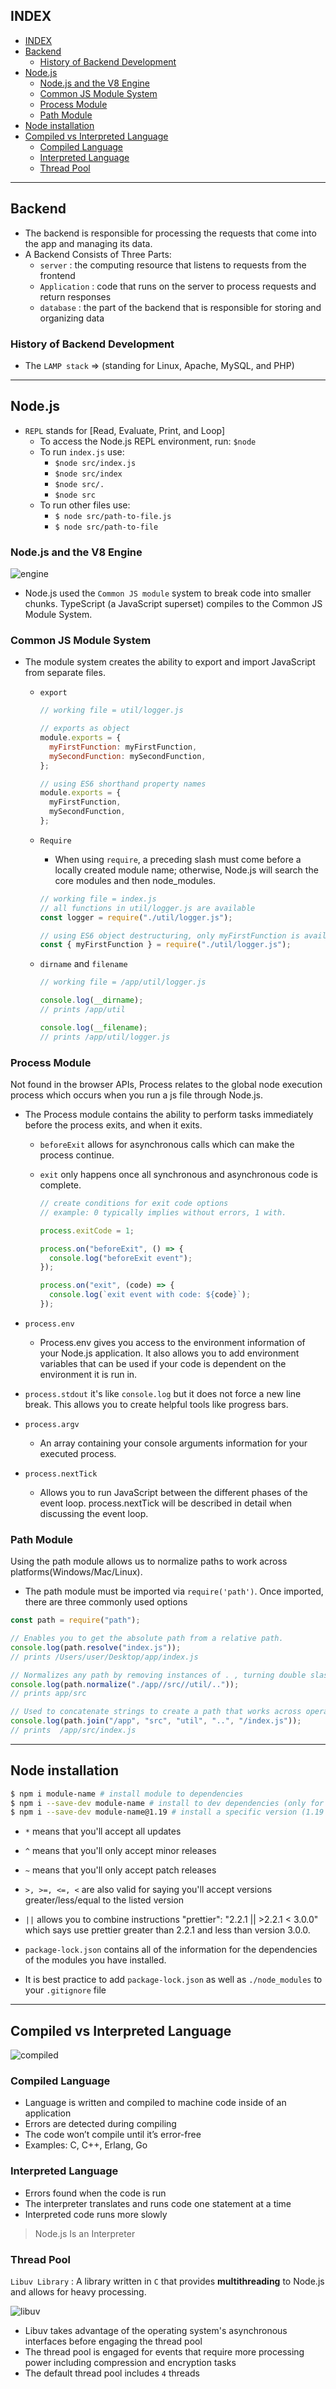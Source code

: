 ## INDEX

- [INDEX](#index)
- [Backend](#backend)
  - [History of Backend Development](#history-of-backend-development)
- [Node.js](#nodejs)
  - [Node.js and the V8 Engine](#nodejs-and-the-v8-engine)
  - [Common JS Module System](#common-js-module-system)
  - [Process Module](#process-module)
  - [Path Module](#path-module)
- [Node installation](#node-installation)
- [Compiled vs Interpreted Language](#compiled-vs-interpreted-language)
  - [Compiled Language](#compiled-language)
  - [Interpreted Language](#interpreted-language)
  - [Thread Pool](#thread-pool)

---

## Backend

- The backend is responsible for processing the requests that come into the app and managing its data.
- A Backend Consists of Three Parts:
  - `server` : the computing resource that listens to requests from the frontend
  - `Application` : code that runs on the server to process requests and return responses
  - `database` : the part of the backend that is responsible for storing and organizing data

### History of Backend Development

- The `LAMP stack` => (standing for Linux, Apache, MySQL, and PHP)

---

## Node.js

- `REPL` stands for [Read, Evaluate, Print, and Loop]
  - To access the Node.js REPL environment, run: `$node`
  - To run `index.js` use:
    - `$node src/index.js`
    - `$node src/index`
    - `$node src/.`
    - `$node src`
  - To run other files use:
    - `$ node src/path-to-file.js`
    - `$ node src/path-to-file`

### Node.js and the V8 Engine

![engine](./img/how%20js%20works.jpg)

- Node.js used the `Common JS module` system to break code into smaller chunks. TypeScript (a JavaScript superset) compiles to the Common JS Module System.

### Common JS Module System

- The module system creates the ability to export and import JavaScript from separate files.

  - `export`

    ```js
    // working file = util/logger.js

    // exports as object
    module.exports = {
      myFirstFunction: myFirstFunction,
      mySecondFunction: mySecondFunction,
    };

    // using ES6 shorthand property names
    module.exports = {
      myFirstFunction,
      mySecondFunction,
    };
    ```

  - `Require`

    - When using `require`, a preceding slash must come before a locally created module name; otherwise, Node.js will search the core modules and then node_modules.

    ```js
    // working file = index.js
    // all functions in util/logger.js are available
    const logger = require("./util/logger.js");

    // using ES6 object destructuring, only myFirstFunction is available
    const { myFirstFunction } = require("./util/logger.js");
    ```

  - `dirname` and `filename`

    ```js
    // working file = /app/util/logger.js

    console.log(__dirname);
    // prints /app/util

    console.log(__filename);
    // prints /app/util/logger.js
    ```

### Process Module

Not found in the browser APIs, Process relates to the global node execution process which occurs when you run a js file through Node.js.

- The Process module contains the ability to perform tasks immediately before the process exits, and when it exits.

  - `beforeExit` allows for asynchronous calls which can make the process continue.
  - `exit` only happens once all synchronous and asynchronous code is complete.

    ```js
    // create conditions for exit code options
    // example: 0 typically implies without errors, 1 with.

    process.exitCode = 1;

    process.on("beforeExit", () => {
      console.log("beforeExit event");
    });

    process.on("exit", (code) => {
      console.log(`exit event with code: ${code}`);
    });
    ```

- `process.env`

  - Process.env gives you access to the environment information of your Node.js application. It also allows you to add environment variables that can be used if your code is dependent on the environment it is run in.

- `process.stdout` it's like `console.log` but it does not force a new line break. This allows you to create helpful tools like progress bars.

- `process.argv`
  - An array containing your console arguments information for your executed process.
- `process.nextTick`
  - Allows you to run JavaScript between the different phases of the event loop. process.nextTick will be described in detail when discussing the event loop.

### Path Module

Using the path module allows us to normalize paths to work across platforms(Windows/Mac/Linux).

- The path module must be imported via `require('path')`. Once imported, there are three commonly used options

```js
const path = require("path");

// Enables you to get the absolute path from a relative path.
console.log(path.resolve("index.js"));
// prints /Users/user/Desktop/app/index.js

// Normalizes any path by removing instances of . , turning double slashes into single slashes and removing a directory when .. is found.
console.log(path.normalize("./app//src//util/.."));
// prints app/src

// Used to concatenate strings to create a path that works across operating systems. It joins the strings, then normalizes the result.
console.log(path.join("/app", "src", "util", "..", "/index.js"));
// prints  /app/src/index.js
```

---

## Node installation

```bash
$ npm i module-name # install module to dependencies
$ npm i --save-dev module-name # install to dev dependencies (only for development and not for production)
$ npm i --save-dev module-name@1.19 # install a specific version (1.19 here) of module
```

- `*` means that you'll accept all updates
- `^` means that you'll only accept minor releases
- `~` means that you'll only accept patch releases
- `>, >=, <=, <` are also valid for saying you'll accept versions greater/less/equal to the listed version
- `||` allows you to combine instructions "prettier": "2.2.1 || >2.2.1 < 3.0.0" which says use prettier greater than 2.2.1 and less than version 3.0.0.

- `package-lock.json` contains all of the information for the dependencies of the modules you have installed.
- It is best practice to add `package-lock.json` as well as `./node_modules` to your `.gitignore` file

---

## Compiled vs Interpreted Language

![compiled](./img/Compiled%20Language.png)

### Compiled Language

- Language is written and compiled to machine code inside of an application
- Errors are detected during compiling
- The code won’t compile until it’s error-free
- Examples: C, C++, Erlang, Go

### Interpreted Language

- Errors found when the code is run
- The interpreter translates and runs code one statement at a time
- Interpreted code runs more slowly

> Node.js Is an Interpreter

### Thread Pool

`Libuv Library` : A library written in `C` that provides **multithreading** to Node.js and allows for heavy processing.

![libuv](./img/libuv.jpg)

- Libuv takes advantage of the operating system's asynchronous interfaces before engaging the thread pool
- The thread pool is engaged for events that require more processing power including compression and encryption tasks
- The default thread pool includes `4` threads

